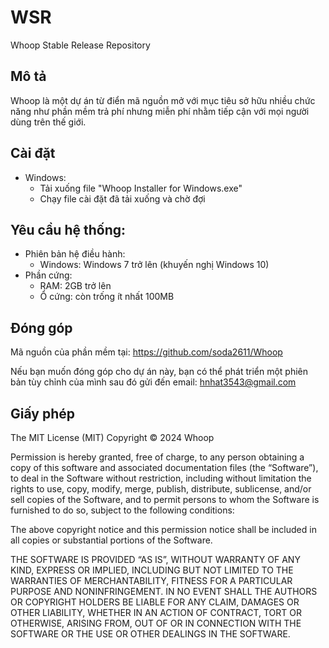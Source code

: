 # WSR
Whoop Stable Release Repository

## Mô tả

Whoop là một dự án từ điển mã nguồn mở với mục tiêu sở hữu nhiều chức năng như phần mềm trả phí nhưng miễn phí nhằm tiếp cận với mọi người dùng trên thế giới.

## Cài đặt

- Windows:
  + Tải xuống file "Whoop Installer for Windows.exe"
  + Chạy file cài đặt đã tải xuống và chờ đợi

## Yêu cầu hệ thống:
- Phiên bản hệ điều hành:
  + Windows: Windows 7 trở lên (khuyến nghị Windows 10)
- Phần cứng:
  + RAM: 2GB trở lên
  + Ổ cứng: còn trống ít nhất 100MB

## Đóng góp

Mã nguồn của phần mềm tại: https://github.com/soda2611/Whoop

Nếu bạn muốn đóng góp cho dự án này, bạn có thể phát triển một phiên bản tùy chỉnh của mình sau đó gửi đến email: hnhat3543@gmail.com

## Giấy phép

The MIT License (MIT)
Copyright © 2024 Whoop

Permission is hereby granted, free of charge, to any person obtaining a copy of this software and associated documentation files (the “Software”), to deal in the Software without restriction, including without limitation the rights to use, copy, modify, merge, publish, distribute, sublicense, and/or sell copies of the Software, and to permit persons to whom the Software is furnished to do so, subject to the following conditions:

The above copyright notice and this permission notice shall be included in all copies or substantial portions of the Software.

THE SOFTWARE IS PROVIDED “AS IS”, WITHOUT WARRANTY OF ANY KIND, EXPRESS OR IMPLIED, INCLUDING BUT NOT LIMITED TO THE WARRANTIES OF MERCHANTABILITY, FITNESS FOR A PARTICULAR PURPOSE AND NONINFRINGEMENT. IN NO EVENT SHALL THE AUTHORS OR COPYRIGHT HOLDERS BE LIABLE FOR ANY CLAIM, DAMAGES OR OTHER LIABILITY, WHETHER IN AN ACTION OF CONTRACT, TORT OR OTHERWISE, ARISING FROM, OUT OF OR IN CONNECTION WITH THE SOFTWARE OR THE USE OR OTHER DEALINGS IN THE SOFTWARE.
